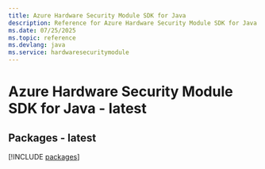 ```yaml
---
title: Azure Hardware Security Module SDK for Java
description: Reference for Azure Hardware Security Module SDK for Java
ms.date: 07/25/2025
ms.topic: reference
ms.devlang: java
ms.service: hardwaresecuritymodule
---
```

# Azure Hardware Security Module SDK for Java - latest
## Packages - latest
[!INCLUDE [packages](hardware-security-module-index.md)]